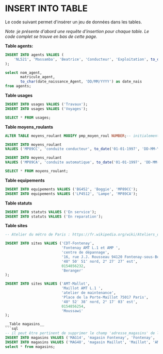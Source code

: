 # INSERT INTO TABLE

Le code suivant permet d'insérer un jeu de données dans les tables.

_Note :je présente d'abord une requête d'insertion pour chaque table. Le code complet se trouve en bas de cette page._

__Table agents:__
```sql
INSERT INTO agents VALUES (
    'NL521', 'Massamba', 'Beatrice', 'Conducteur', 'Exploitation', to_date('1980-12-03', 'YYYY-MM-DD'), 0752414587
);

select nom_agent, 
       matricule_agent, 
       to_char(date_naissance_Agent, 'DD/MM/YYYY') as date_nais
from agents;
```

__Table usages__
```sql
INSERT INTO usages VALUES ('Travaux');
INSERT INTO usages VALUES ('Voyages');

SELECT * FROM usages;
```

__Table moyens_roulants__
```sql
ALTER TABLE moyens_roulant MODIFY pmp_moyen_roul NUMBER;-- initialement de type 'date', le champ pmp_moyen_roulant est modifié en type 'number'

INSERT INTO moyens_roulant 
VALUES ('MP89CC', 'conduite conducteur', to_date('01-01-1997', 'DD-MM-YYYY'), to_date('1997-02-01', 'YYYY-MM-DD'), null, 150000, 'Voyages');

INSERT INTO moyens_roulant 
VALUES ('MP89CA', 'conduite automatique', to_date('01-01-1997', 'DD-MM-YYYY'), to_date('1997-02-01', 'YYYY-MM-DD'), null, 150000, 'Voyages');

SELECT * FROM moyens_roulant;
```

__Table equipements__
```sql
INSERT INTO equipements VALUES ('BG452', 'Boggie', 'MP89CC');
INSERT INTO equipements VALUES ('LP4512', 'Lampe', 'MP89CA');
```

__Table statuts__
```sql
INSERT INTO statuts VALUES ('En service');
INSERT INTO statuts VALUES ('En reparation');
```

__Table sites__
```sql
-- Atelier du métro de Paris : https://fr.wikipedia.org/wiki/Ateliers_du_m%C3%A9tro_de_Paris

INSERT INTO sites VALUES ('CDT-Fontenay',
                          'Fontenay AMT L.1 et AMP ', 
                          'centre de dépannage', 
                          '16, rue J.J. Rousseau 94120 Fontenay-sous-Bois', 
                          '48° 50′ 51″ nord, 2° 27′ 27″ est',
                          0154856232,
                          'Beranger'
);

INSERT INTO sites VALUES ('AMT-Mallot',
                          'Maillot AMT L.1 ', 
                          'atelier de maintenance', 
                          'Place de la Porte-Maillot 75017 Paris', 
                          '48° 52′ 38″ nord, 2° 17′ 03″ est',
                          0154856254,
                          'Moussawi'
);

__Table magasins__
```sql
-- il peut être pertinent de supprimer le champ 'adresse_magasins' de la table magasin, car le champ site nous fournit déjà une adresse
INSERT INTO magasins VALUES ('MAG14', 'magasin Fontenay', 'Fontenay', 'CDT-Fontenay');
INSERT INTO magasins VALUES ('MAG48', 'magasin Maillot', 'Maillot', 'AMT-Mallot');
select * from magasins;
```
```
